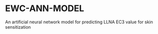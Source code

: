 # EWC-ANN-MODEL
An artificial neural network model for predicting LLNA EC3 value for skin sensitization
